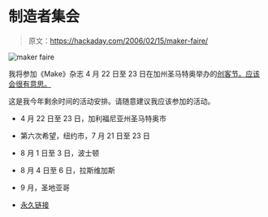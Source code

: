 # 制造者集会

> 原文：<https://hackaday.com/2006/02/15/maker-faire/>

![maker faire](img/827944244b13ad031448c9175aac0376.png)

我将参加《Make》杂志 4 月 22 日至 23 日在加州圣马特奥举办的[创客节。应该会很有意思。](http://makezine.com/faire/)

这是我今年剩余时间的活动安排。请随意建议我应该参加的活动。

*   4 月 22 日至 23 日，加利福尼亚州圣马特奥市

*   第六次希望，纽约市，7 月 21 日至 23 日

*   8 月 1 日至 3 日，波士顿

*   8 月 4 日至 6 日，拉斯维加斯

*   9 月，圣地亚哥

*   [永久链接](http://makezine.com/faire/)